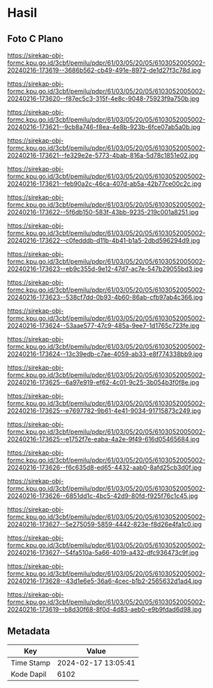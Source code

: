 # Hasil

## Foto C Plano

https://sirekap-obj-formc.kpu.go.id/3cbf/pemilu/pdpr/61/03/05/20/05/6103052005002-20240216-173619--3686b562-cb49-491e-8972-de1d27f3c78d.jpg

https://sirekap-obj-formc.kpu.go.id/3cbf/pemilu/pdpr/61/03/05/20/05/6103052005002-20240216-173620--f87ec5c3-315f-4e8c-9048-75923f9a750b.jpg

https://sirekap-obj-formc.kpu.go.id/3cbf/pemilu/pdpr/61/03/05/20/05/6103052005002-20240216-173621--9cb8a746-f8ea-4e8b-923b-6fce07ab5a0b.jpg

https://sirekap-obj-formc.kpu.go.id/3cbf/pemilu/pdpr/61/03/05/20/05/6103052005002-20240216-173621--fe329e2e-5773-4bab-816a-5d78c1851e02.jpg

https://sirekap-obj-formc.kpu.go.id/3cbf/pemilu/pdpr/61/03/05/20/05/6103052005002-20240216-173621--feb90a2c-46ca-407d-ab5a-42b77ce00c2c.jpg

https://sirekap-obj-formc.kpu.go.id/3cbf/pemilu/pdpr/61/03/05/20/05/6103052005002-20240216-173622--5f6db150-583f-43bb-9235-219c001a8251.jpg

https://sirekap-obj-formc.kpu.go.id/3cbf/pemilu/pdpr/61/03/05/20/05/6103052005002-20240216-173622--c0fedddb-d11b-4b41-b1a5-2dbd596294d9.jpg

https://sirekap-obj-formc.kpu.go.id/3cbf/pemilu/pdpr/61/03/05/20/05/6103052005002-20240216-173623--eb9c355d-9e12-47d7-ac7e-547b29055bd3.jpg

https://sirekap-obj-formc.kpu.go.id/3cbf/pemilu/pdpr/61/03/05/20/05/6103052005002-20240216-173623--538cf7dd-0b93-4b60-86ab-cfb97ab4c366.jpg

https://sirekap-obj-formc.kpu.go.id/3cbf/pemilu/pdpr/61/03/05/20/05/6103052005002-20240216-173624--53aae577-47c9-485a-9ee7-1d1765c723fe.jpg

https://sirekap-obj-formc.kpu.go.id/3cbf/pemilu/pdpr/61/03/05/20/05/6103052005002-20240216-173624--13c39edb-c7ae-4059-ab33-e8f774338bb9.jpg

https://sirekap-obj-formc.kpu.go.id/3cbf/pemilu/pdpr/61/03/05/20/05/6103052005002-20240216-173625--6a97e919-ef62-4c01-9c25-3b054b3f0f8e.jpg

https://sirekap-obj-formc.kpu.go.id/3cbf/pemilu/pdpr/61/03/05/20/05/6103052005002-20240216-173625--e7697782-9b61-4e41-9034-91715873c249.jpg

https://sirekap-obj-formc.kpu.go.id/3cbf/pemilu/pdpr/61/03/05/20/05/6103052005002-20240216-173625--e1752f7e-eaba-4a2e-9f49-616d05465684.jpg

https://sirekap-obj-formc.kpu.go.id/3cbf/pemilu/pdpr/61/03/05/20/05/6103052005002-20240216-173626--f6c635d8-ed65-4432-aab0-8afd25cb3d0f.jpg

https://sirekap-obj-formc.kpu.go.id/3cbf/pemilu/pdpr/61/03/05/20/05/6103052005002-20240216-173626--6851dd1c-4bc5-42d9-80fd-f925f76c1c45.jpg

https://sirekap-obj-formc.kpu.go.id/3cbf/pemilu/pdpr/61/03/05/20/05/6103052005002-20240216-173627--5e275059-5859-4442-823e-f8d26e4fa1c0.jpg

https://sirekap-obj-formc.kpu.go.id/3cbf/pemilu/pdpr/61/03/05/20/05/6103052005002-20240216-173627--54fa510a-5a66-4019-a432-dfc936473c9f.jpg

https://sirekap-obj-formc.kpu.go.id/3cbf/pemilu/pdpr/61/03/05/20/05/6103052005002-20240216-173628--43d1e6e5-36a6-4cec-b1b2-2565632d1ad4.jpg

https://sirekap-obj-formc.kpu.go.id/3cbf/pemilu/pdpr/61/03/05/20/05/6103052005002-20240216-173619--b8d30f68-8f0d-4d83-aeb0-e9b9fdad6d98.jpg


## Metadata

| Key        | Value               |
| ---------- | ------------------- |
| Time Stamp | 2024-02-17 13:05:41 |
| Kode Dapil | 6102                |



